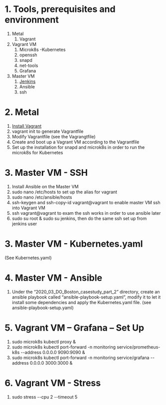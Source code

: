 # 1. Tools, prerequisites and environment #

1. Metal
	1. Vagrant
2. Vagrant VM
	1. Microk8s -Kubernetes
	2. openssh
	3. snapd
	4. net-tools
	5. Grafana
3. Master VM
	1. [Jenkins](https://www.digitalocean.com/community/tutorials/how-to-install-jenkins-on-ubuntu-20-04)
	2. Ansible
	3. ssh 

# 2. Metal #
1. [Install Vagrant](https://learn.hashicorp.com/collections/vagrant/getting-started)
2. vagrant init to generate Vagrantfile
3. Modify Vagrantfile (see the Vagrangtfile) 
4. Create and boot up a Vagrant VM according to the Vagrantfile
5. Set up the installation for snapd and microk8s in order to run the microk8s for Kubernetes

# 3. Master VM - SSH #
1. Install Ansible on the Master VM
2. sudo nano /etc/hosts to set up the alias for vagrant
3. sudo nano /etc/ansible/hosts
4. ssh-keygen and ssh-copy-id vagrant@vagrant to enable master VM ssh into Vagrant VM
5. ssh vagrant@vagrant to exam the ssh works in order to use ansible later 
6. sudo su root & sudo su jenkins, then do the same ssh set up from jenkins user

# 3. Master VM - Kubernetes.yaml #
(See Kubernetes.yaml)

# 4. Master VM - Ansible #
1. Under the “2020_03_DO_Boston_casestudy_part_2” directory, create an ansible playbook called “ansible-playbook-setup.yaml”, modify it to let it install some dependencies and apply the Kubernetes.yaml file.
(see ansible-playbook-setup.yaml)

# 5. Vagrant VM – Grafana – Set Up #
1. sudo microk8s kubectl proxy & 
2. sudo microk8s kubectl port-forward -n monitoring service/prometheus-k8s --address 0.0.0.0 9090:9090 &
3. sudo microk8s kubectl port-forward -n monitoring service/grafana --address 0.0.0.0 3000:3000 &

# 6. Vagrant VM - Stress #
1. sudo stress --cpu 2 --timeout 5
